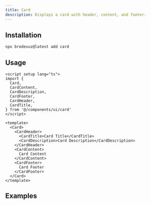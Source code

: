 ```yaml
---
title: Card
description: Displays a card with header, content, and footer.
---
```


<ComponentPreview name="CardFormDemo"  />

## Installation

```bash
npx brodevuz@latest add card
```

## Usage

```vue
<script setup lang="ts">
import {
  Card,
  CardContent,
  CardDescription,
  CardFooter,
  CardHeader,
  CardTitle,
} from '@/components/ui/card'
</script>

<template>
  <Card>
    <CardHeader>
      <CardTitle>Card Title</CardTitle>
      <CardDescription>Card Description</CardDescription>
    </CardHeader>
    <CardContent>
      Card Content
    </CardContent>
    <CardFooter>
      Card Footer
    </CardFooter>
  </Card>
</template>
```

## Examples

<ComponentPreview name="CardDemo"  />
